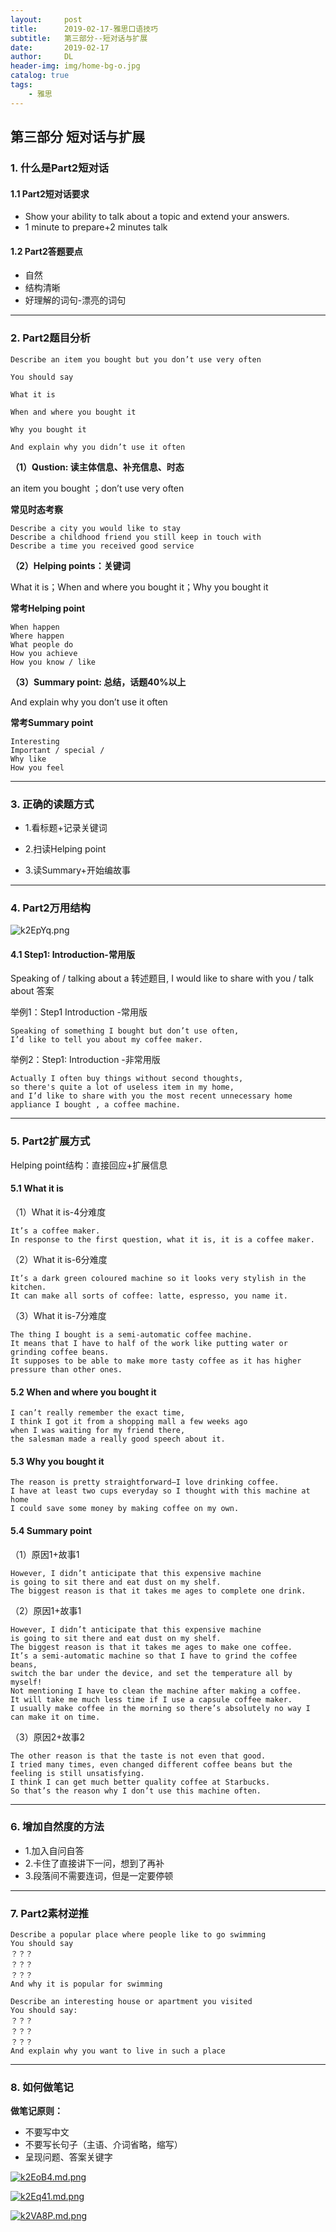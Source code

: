 ```yaml
---
layout:     post
title:      2019-02-17-雅思口语技巧
subtitle:   第三部分--短对话与扩展
date:       2019-02-17
author:     DL
header-img: img/home-bg-o.jpg
catalog: true
tags:
    - 雅思
---
```


## 第三部分 短对话与扩展

### 1. 什么是Part2短对话

#### 1.1 Part2短对话要求

- Show your ability to talk about a topic and extend your answers. 
- 1 minute to prepare+2 minutes talk 

#### 1.2 Part2答题要点

- 自然
- 结构清晰
- 好理解的词句-漂亮的词句

---

### 2. Part2题目分析

	Describe an item you bought but you don’t use very often

	You should say

	What it is

	When and where you bought it

	Why you bought it

	And explain why you didn’t use it often

**（1）Qustion: 读主体信息、补充信息、时态**

an item you bought ；don’t use very often

**常见时态考察**

	Describe a city you would like to stay
	Describe a childhood friend you still keep in touch with
	Describe a time you received good service


**（2）Helping points：关键词**

What it is；When and where you bought it；Why you bought it

**常考Helping point**

	When happen
	Where happen
	What people do
	How you achieve
	How you know / like

**（3）Summary point: 总结，话题40%以上**

And explain why you don’t use it often

**常考Summary point**

	Interesting 
	Important / special / 
	Why like 
	How you feel

---

### 3. 正确的读题方式

- 1.看标题+记录关键词

- 2.扫读Helping point

- 3.读Summary+开始编故事

---

### 4. Part2万用结构

![k2EpYq.png](https://s2.ax1x.com/2019/02/20/k2EpYq.png)

#### 4.1 Step1: Introduction-常用版

Speaking of / talking about a 转述题目, I would like to share with you / talk about 答案

举例1：Step1 Introduction -常用版

	Speaking of something I bought but don’t use often, 
	I’d like to tell you about my coffee maker.


举例2：Step1: Introduction -非常用版

	Actually I often buy things without second thoughts, 
	so there's quite a lot of useless item in my home, 
	and I’d like to share with you the most recent unnecessary home appliance I bought , a coffee machine. 

---

### 5. Part2扩展方式

Helping point结构：直接回应+扩展信息

#### 5.1 What it is
（1）What it is-4分难度
	
	It’s a coffee maker.
	In response to the first question, what it is, it is a coffee maker. 


（2）What it is-6分难度

	It’s a dark green coloured machine so it looks very stylish in the kitchen. 
	It can make all sorts of coffee: latte, espresso, you name it. 

（3）What it is-7分难度

	The thing I bought is a semi-automatic coffee machine. 
	It means that I have to half of the work like putting water or grinding coffee beans.
	It supposes to be able to make more tasty coffee as it has higher pressure than other ones. 

#### 5.2 When and where you bought it

	I can’t really remember the exact time, 
	I think I got it from a shopping mall a few weeks ago 
	when I was waiting for my friend there, 
	the salesman made a really good speech about it.

#### 5.3 Why you bought it

	The reason is pretty straightforward—I love drinking coffee. 
	I have at least two cups everyday so I thought with this machine at home 
	I could save some money by making coffee on my own.  

#### 5.4 Summary point

（1）原因1+故事1

	However, I didn’t anticipate that this expensive machine 
	is going to sit there and eat dust on my shelf. 
	The biggest reason is that it takes me ages to complete one drink. 

（2）原因1+故事1

	However, I didn’t anticipate that this expensive machine 
	is going to sit there and eat dust on my shelf. 
	The biggest reason is that it takes me ages to make one coffee. 
	It’s a semi-automatic machine so that I have to grind the coffee beans, 
	switch the bar under the device, and set the temperature all by myself! 
	Not mentioning I have to clean the machine after making a coffee. 
	It will take me much less time if I use a capsule coffee maker.  
	I usually make coffee in the morning so there’s absolutely no way I can make it on time. 

（3）原因2+故事2

	The other reason is that the taste is not even that good. 
	I tried many times, even changed different coffee beans but the feeling is still unsatisfying. 
	I think I can get much better quality coffee at Starbucks. 
	So that’s the reason why I don’t use this machine often. 

---

### 6. 增加自然度的方法

- 1.加入自问自答
- 2.卡住了直接讲下一问，想到了再补
- 3.段落间不需要连词，但是一定要停顿

---

### 7. Part2素材逆推

	Describe a popular place where people like to go swimming
	You should say
	？？？
	？？？
	？？？
	And why it is popular for swimming

	Describe an interesting house or apartment you visited
	You should say:
	？？？
	？？？
	？？？
	And explain why you want to live in such a place

---

### 8. 如何做笔记

**做笔记原则：**

- 不要写中文
- 不要写长句子（主语、介词省略，缩写）
- 呈现问题、答案关键字

[![k2EoB4.md.png](https://s2.ax1x.com/2019/02/20/k2EoB4.md.png)](https://imgchr.com/i/k2EoB4)

[![k2Eq41.md.png](https://s2.ax1x.com/2019/02/20/k2Eq41.md.png)](https://imgchr.com/i/k2Eq41)

[![k2VA8P.md.png](https://s2.ax1x.com/2019/02/20/k2VA8P.md.png)](https://imgchr.com/i/k2VA8P)